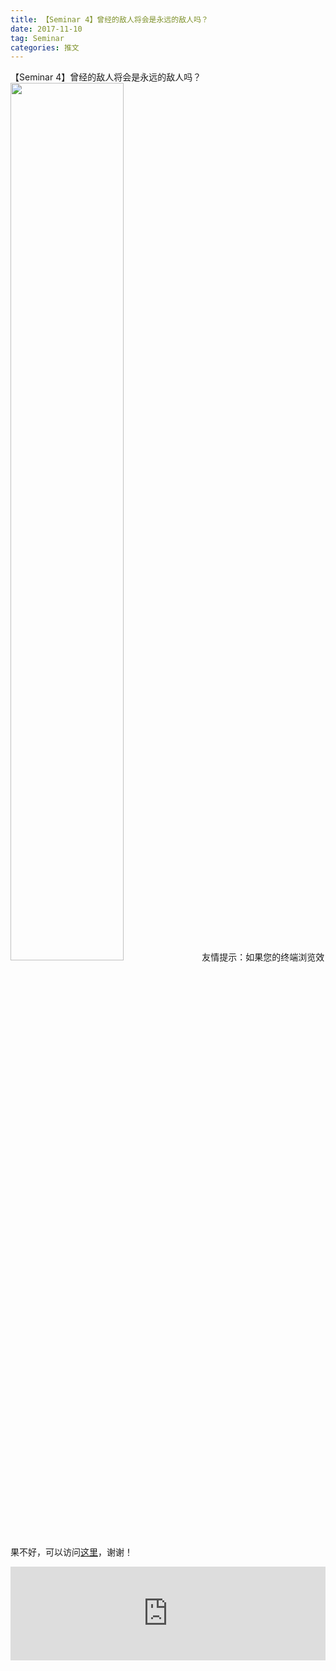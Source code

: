 ```yaml
---
title: 【Seminar 4】曾经的敌人将会是永远的敌人吗？
date: 2017-11-10
tag: Seminar
categories: 推文
---
```

【Seminar 4】曾经的敌人将会是永远的敌人吗？
<img src="http://mmbiz.qpic.cn/mmbiz_jpg/ACviaWTBFxhaMwoub56Md1oxka9RmEPJqLeMJ23dTaYhnScVp5ibvjYdRfia0wmwH9ybEgOKwacSYHXAj4dKKPQQA/0?wx_fmt.jpeg" style="width: 60%; height: auto;"/><!--more-->
友情提示：如果您的终端浏览效果不好，可以访问[这里](https://stata-club.github.io/stata_article/2017-11-10.html)，谢谢！
<iframe src="https://stata-club.github.io/stata_article/2017-11-10.html" id="iframepage" frameborder="0" scrolling="no" marginheight="0" marginwidth="0" width="100%" onLoad="iFrameHeight()"></iframe>
<script type="text/javascript" language="javascript">
function iFrameHeight() {
var ifm= document.getElementById("iframepage");
var subWeb = document.frames ? document.frames["iframepage"].document : ifm.contentDocument;   
if(ifm != null && subWeb != null) {
 ifm.height = subWeb.body.scrollHeight;
} 
} 
</script> 